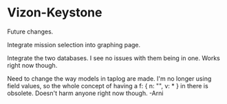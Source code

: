 Vizon-Keystone
==============


Future changes.

Integrate mission selection into graphing page.

Integrate the two databases.  I see no issues with them being in one.  Works right
now though.

Need to change the way models in taplog are made.  I'm no longer using field values,
so the whole concept of having a f: { n: "", v: * } in there is obsolete.  Doesn't harm
anyone right now though.
-Arni